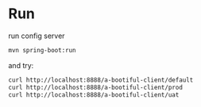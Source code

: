 # Run

run config server
```sh
mvn spring-boot:run
```

and try:
```sh
curl http://localhost:8888/a-bootiful-client/default
curl http://localhost:8888/a-bootiful-client/prod
curl http://localhost:8888/a-bootiful-client/uat
```